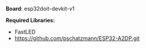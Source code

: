 **Board**: esp32doit-devkit-v1

**Required Libraries:**
- FastLED
- https://github.com/pschatzmann/ESP32-A2DP.git